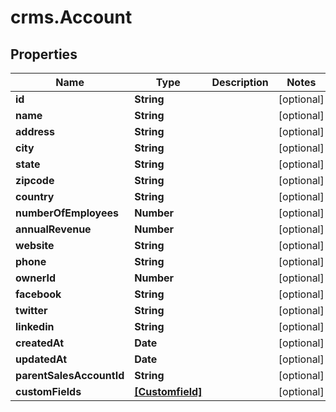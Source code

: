 # crms.Account

## Properties
Name | Type | Description | Notes
------------ | ------------- | ------------- | -------------
**id** | **String** |  | [optional] 
**name** | **String** |  | [optional] 
**address** | **String** |  | [optional] 
**city** | **String** |  | [optional] 
**state** | **String** |  | [optional] 
**zipcode** | **String** |  | [optional] 
**country** | **String** |  | [optional] 
**numberOfEmployees** | **Number** |  | [optional] 
**annualRevenue** | **Number** |  | [optional] 
**website** | **String** |  | [optional] 
**phone** | **String** |  | [optional] 
**ownerId** | **Number** |  | [optional] 
**facebook** | **String** |  | [optional] 
**twitter** | **String** |  | [optional] 
**linkedin** | **String** |  | [optional] 
**createdAt** | **Date** |  | [optional] 
**updatedAt** | **Date** |  | [optional] 
**parentSalesAccountId** | **String** |  | [optional] 
**customFields** | [**[Customfield]**](Customfield.md) |  | [optional] 


